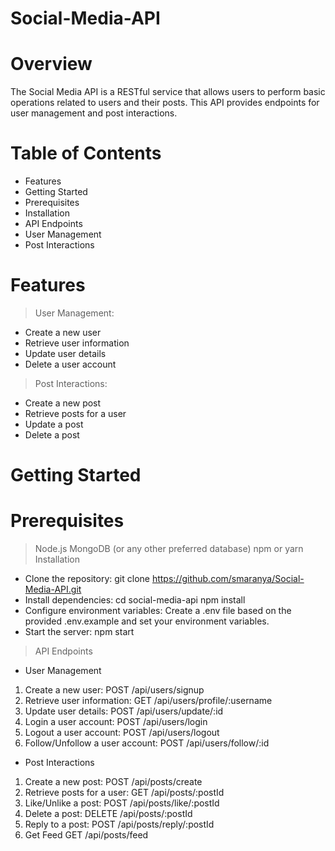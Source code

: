 # Social-Media-API
# Overview
The Social Media API is a RESTful service that allows users to perform basic operations related to users and their posts. This API provides endpoints for user management and post interactions.

# Table of Contents
- Features
- Getting Started
- Prerequisites
- Installation
- API Endpoints
- User Management
- Post Interactions

# Features
> User Management:

- Create a new user
- Retrieve user information
- Update user details
- Delete a user account
> Post Interactions:

- Create a new post
- Retrieve posts for a user
- Update a post
- Delete a post
# Getting Started
# Prerequisites
> Node.js
> MongoDB (or any other preferred database)
> npm or yarn
> Installation
- Clone the repository:
git clone https://github.com/smaranya/Social-Media-API.git
- Install dependencies:
cd social-media-api
npm install
- Configure environment variables:
Create a .env file based on the provided .env.example and set your environment variables.
- Start the server:
npm start
> API Endpoints
- User Management
1. Create a new user:
POST /api/users/signup
2. Retrieve user information:
GET /api/users/profile/:username
3. Update user details:
POST /api/users/update/:id
4. Login a user account:
POST /api/users/login
5. Logout a user account:
POST /api/users/logout
6. Follow/Unfollow a user account:
POST /api/users/follow/:id

- Post Interactions
1. Create a new post:
POST /api/posts/create
2. Retrieve posts for a user:
GET /api/posts/:postId
3. Like/Unlike a post:
POST /api/posts/like/:postId
4. Delete a post:
DELETE /api/posts/:postId
5. Reply to a post:
POST /api/posts/reply/:postId
6. Get Feed
GET /api/posts/feed

